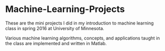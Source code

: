 # Machine-Learning-Projects
These are the mini projects I did in my introduction to machine learning class in spring 2016 at University of Minnesota.  
  
Various machine learning algorithms, concepts, and applications taught in the class are implemented and written in Matlab.
